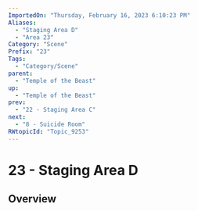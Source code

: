 ```yaml
---
ImportedOn: "Thursday, February 16, 2023 6:10:23 PM"
Aliases:
  - "Staging Area D"
  - "Area 23"
Category: "Scene"
Prefix: "23"
Tags:
  - "Category/Scene"
parent:
  - "Temple of the Beast"
up:
  - "Temple of the Beast"
prev:
  - "22 - Staging Area C"
next:
  - "8 - Suicide Room"
RWtopicId: "Topic_9253"
---
```

# 23 - Staging Area D
## Overview
